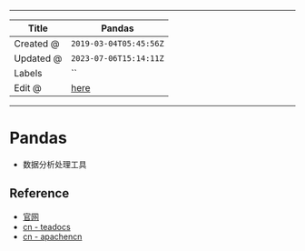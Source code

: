 -----

| Title     | Pandas                                               |
| --------- | ---------------------------------------------------- |
| Created @ | `2019-03-04T05:45:56Z`                               |
| Updated @ | `2023-07-06T15:14:11Z`                               |
| Labels    | \`\`                                                 |
| Edit @    | [here](https://github.com/junxnone/xwiki/issues/181) |

-----

# Pandas

  - 数据分析处理工具

## Reference

  - [官网](https://pandas.pydata.org/)
  - [cn - teadocs](https://www.pypandas.cn/)
  - [cn - apachencn](http://pandas.apachecn.org/)
